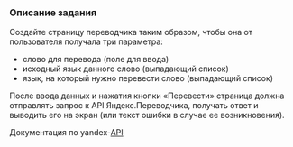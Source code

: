 ### Описание задания

Создайте страницу переводчика таким образом, чтобы она от пользователя получала три параметра:

- слово для перевода (поле для ввода)
- исходный язык данного слово (выпадающий список)
- язык, на который нужно перевести слово (выпадающий список)

После ввода данных и нажатия кнопки «Перевести» страница должна отправлять запрос к API Яндекс.Переводчика, получать ответ и выводить его на экран (или текст ошибки в случае ее возникновения).

Документация по yandex-[API](https://tech.yandex.ru/translate/doc/dg/reference/translate-docpage/)
